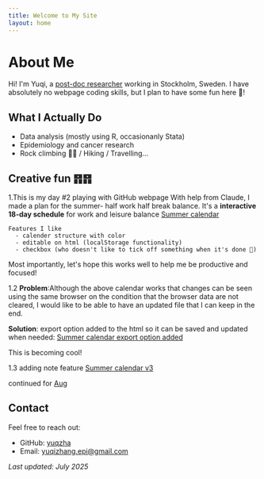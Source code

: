 ```yaml
---
title: Welcome to My Site
layout: home
---
```


# About Me 

Hi! I'm Yuqi, a [post-doc researcher](https://ki.se/en/people/yuqi-zhang) working in Stockholm, Sweden. 
I have absolutely no webpage coding skills, but I plan to have some fun here 🥳!

## What I Actually Do
- Data analysis (mostly using R, occasionanly Stata)
- Epidemiology and cancer research
- Rock climbing 🧗‍♀️ / Hiking / Travelling...

## Creative fun ䷢䷢
1.This is my day #2 playing with GitHub webpage
With help from Claude, I made a plan for the summer- half work half break balance.
It's a **interactive 18-day schedule** for work and leisure balance
[Summer calendar](research_calendar.html)

    Features I like
      - calender structure with color
      - editable on html (localStorage functionality)
      - checkbox (who doesn't like to tick off something when it's done 🙌)

Most importantly, let's hope this works well to help me be productive and focused!

1.2 **Problem**:Although the above calendar works that changes can be seen using the same browser on the condition that the browser data are not cleared, I would like to be able to have an updated file that I can keep in the end.

**Solution**: export option added to the html so it can be saved and updated when needed:  [Summer calendar export option added](research_calendar_v2.html)

This is becoming cool!  

1.3 adding note feature
[Summer calendar v3](research_calendar_v3.html)

continued for [Aug](research_calendar_2508.html)
 
## Contact

Feel free to reach out:
- GitHub: [yuqzha](https://github.com/yuqzha)
- Email: yuqizhang.epi@gmail.com

*Last updated: July 2025*
